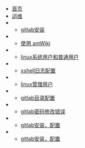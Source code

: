 * [首页](/home)
* [运维](/center)
* * [gitlab安装](/subdocs/home)
* * [使用 amWiki](/subdocs/home2)
* * [linux系统用户和普通用户](/maintance/linux_user)
* * [xshell日志配置](/maintance/xshell_log)
* * [linux管理用户](/maintance/appuser)
* * [gitlab目录配置](/maintance/gitlabdir)
* * [gitlab密码修改错误](/maintance/gitlab_passwderror)
* * [gitlab安装，配置](/maintance/gitlab_install)
* * [gitlab安装，配置](/maintance/gitlab_install)